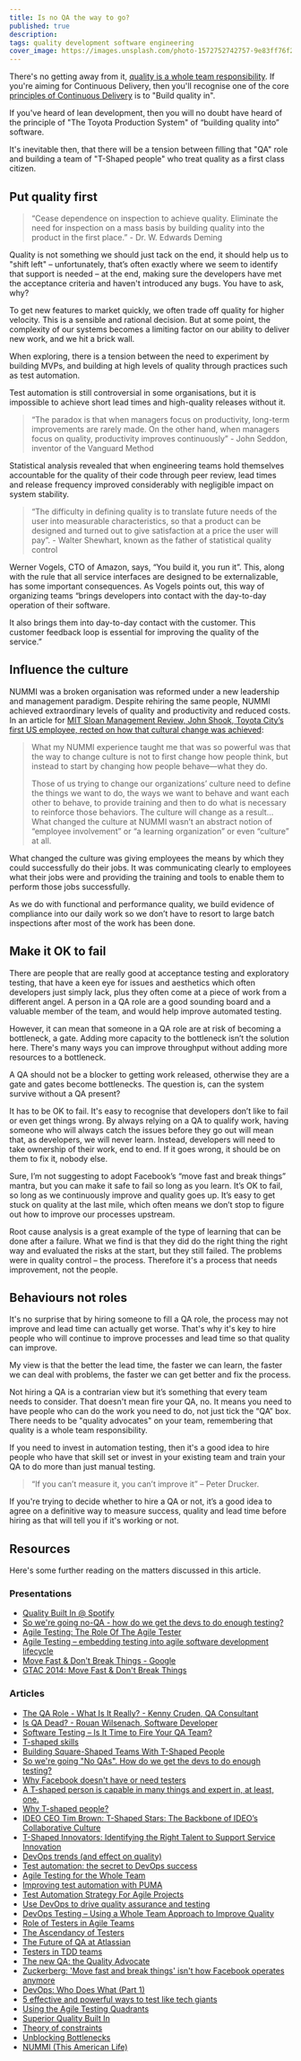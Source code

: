```yaml
---
title: Is no QA the way to go?
published: true
description: 
tags: quality development software engineering
cover_image: https://images.unsplash.com/photo-1572752742757-9e83ff76f2fd?ixlib=rb-1.2.1&ixid=eyJhcHBfaWQiOjEyMDd9&auto=format&fit=crop&w=1350&q=80
---
```


There's no getting away from it, [quality is a whole team responsibility](https://books.google.co.uk/books?id=IdT6AgAAQBAJ). If you're aiming for Continuous Delivery, then you'll recognise one of the core [principles of Continuous Delivery](https://continuousdelivery.com/principles/) is to "Build quality in".

If you've heard of lean development, then you will no doubt have heard of the principle of "The Toyota Production System" of “building quality into” software.

It's inevitable then, that there will be a tension between filling that "QA" role and building a team of "T-Shaped people" who treat quality as a first class citizen.
<!--more-->
## Put quality first

> “Cease dependence on inspection to achieve quality. Eliminate the need for inspection on a mass basis by building quality into the product in the first place.” - Dr. W. Edwards Deming

Quality is not something we should just tack on the end, it should help us to "shift left" – unfortunately, that’s often exactly where we seem to identify that support is needed – at the end, making sure the developers have met the acceptance criteria and haven't introduced any bugs. You have to ask, why?

To get new features to market quickly, we often trade off quality for higher velocity. This is a sensible and rational decision. But at some point, the complexity of our systems becomes a limiting factor on our ability to deliver new work, and we hit a brick wall.

When exploring, there is a tension between the need to experiment by building MVPs, and building at high levels of quality through practices such as test automation.

Test automation is still controversial in some organisations, but it is impossible to achieve short lead times and high-quality releases without it.

>“The paradox is that when managers focus on productivity, long-term improvements are rarely made. On the other hand, when managers focus on quality, productivity improves continuously” - John Seddon, inventor of the Vanguard Method

Statistical analysis revealed that when engineering teams hold themselves accountable for the quality of their code through peer review, lead times and release frequency improved considerably with negligible impact on system stability.

> “The difficulty in defining quality is to translate future needs of the user into measurable characteristics, so that a product can be designed and turned out to give satisfaction at a price the user will pay”. - Walter Shewhart, known as the father of statistical quality control

Werner Vogels, CTO of Amazon, says, “You build it, you run it”. This, along with the rule that all service interfaces are designed to be externalizable, has some important consequences. As Vogels points out, this way of organizing teams “brings developers into contact with the day-to-day operation of their software.

It also brings them into day-to-day contact with the customer. This customer feedback loop is essential for improving the quality of the service.”

## Influence the culture

NUMMI was a broken organisation was reformed under a new leadership and management paradigm. Despite rehiring the same people, NUMMI achieved extraordinary levels of quality and productivity and reduced costs. In an article for [MIT Sloan Management Review, John Shook, Toyota City’s first US employee, rected on how that cultural change was achieved](https://sloanreview.mit.edu/article/how-to-change-a-culture-lessons-from-nummi/):

>What my NUMMI experience taught me that was so powerful was that the way to change culture is not to first change how people think, but instead to start by changing how people behave—what they do. 
>
>Those of us trying to change our organizations’ culture need to define the things we want to do, the ways we want to behave and want each other to behave, to provide training and then to do what is necessary to reinforce those behaviors. The culture will change as a result… What changed the culture at NUMMI wasn’t an abstract notion of “employee involvement” or “a learning organization” or even “culture” at all.

What changed the culture was giving employees the means by which they could successfully do their jobs. It was communicating clearly to employees what their jobs were and providing the training and tools to enable them to perform those jobs successfully.

As we do with functional and performance quality, we build evidence of compliance into our daily work so we don’t have to resort to large batch inspections after most of the work has been done.

## Make it OK to fail

There are people that are really good at acceptance testing and exploratory testing, that have a keen eye for issues and aesthetics which often developers just simply lack, plus they often come at a piece of work from a different angel. A person in a QA role are a good sounding board and a valuable member of the team, and would help improve automated testing.

However, it can mean that someone in a QA role are at risk of becoming a bottleneck, a gate. Adding more capacity to the bottleneck isn’t the solution here. There's many ways you can improve throughput without adding more resources to a bottleneck.
 
A QA should not be a blocker to getting work released, otherwise they are a gate and gates become bottlenecks. The question is, can the system survive without a QA present?

It has to be OK to fail. It's easy to recognise that developers don’t like to fail or even get things wrong. By always relying on a QA to qualify work, having someone who will always catch the issues before they go out will mean that, as developers, we will never learn. Instead, developers will need to take ownership of their work, end to end. If it goes wrong, it should be on them to fix it, nobody else.

Sure, I’m not suggesting to adopt Facebook’s “move fast and break things” mantra, but you can make it safe to fail so long as you learn. It’s OK to fail, so long as we continuously improve and quality goes up. It’s easy to get stuck on quality at the last mile, which often means we don’t stop to figure out how to improve our processes upstream.

Root cause analysis is a great example of the type of learning that can be done after a failure. What we find is that they did do the right thing the right way and evaluated the risks at the start, but they still failed. The problems were in quality control – the process. Therefore it's a process that needs improvement, not the people.

## Behaviours not roles

It's no surprise that by hiring someone to fill a QA role, the process may not improve and lead time can actually get worse. That's why it's key to hire people who will continue to improve processes and lead time so that quality can improve.

My view is that the better the lead time, the faster we can learn, the faster we can deal with problems, the faster we can get better and fix the process.
 
Not hiring a QA is a contrarian view but it’s something that every team needs to consider. That doesn't mean fire your QA, no. It means you need to have people who can do the work you need to do, not just tick the “QA” box. There needs to be "quality advocates" on your team, remembering that quality is a whole team responsibility.

If you need to invest in automation testing, then it's a good idea to hire people who have that skill set or invest in your existing team and train your QA to do more than just manual testing.

> “If you can’t measure it, you can’t improve it” – Peter Drucker.

If you're trying to decide whether to hire a QA or not, it’s a good idea to agree on a definitive way to measure success, quality and lead time before hiring as that will tell you if it's working or not.

## Resources

Here's some further reading on the matters discussed in this article.

### Presentations
- [Quality Built In @ Spotify](https://www.slideshare.net/AndrewDzynia/quality-built-in/)
- [So we're going no-QA - how do we get the devs to do enough testing?](https://www.slideshare.net/hogsmill/so-were-going-noqa-how-do-we-get-the-devs-to-do-enough-testing)
- [Agile Testing: The Role Of The Agile Tester](https://www.slideshare.net/dwhelan/agile-testing-and-the-role-of-the-agile-tester)
- [Agile Testing – embedding testing into agile software development lifecycle](https://www.slideshare.net/kkakkonen/agile-testing-kari-kakkonen-16062014)
- [Move Fast & Don't Break Things - Google](https://docs.google.com/presentation/d/15gNk21rjer3xo-b1ZqyQVGebOp_aPvHU3YH7YnOMxtE/edit)
- [GTAC 2014: Move Fast & Don't Break Things](https://www.youtube.com/watch?v=j_JviA5nvS0)

### Articles
- [The QA Role - What Is It Really? - Kenny Cruden, QA Consultant](https://www.thoughtworks.com/insights/blog/qa-role-what-it-really)
- [Is QA Dead? - Rouan Wilsenach, Software Developer](https://www.thoughtworks.com/insights/blog/qa-dead)
- [Software Testing – Is It Time to Fire Your QA Team?](https://dzone.com/articles/software-testing-is-it-time-to-fire-your-qa-team)
- [T-shaped skills](https://en.wikipedia.org/wiki/T-shaped_skills)
- [Building Square-Shaped Teams With T-Shaped People](http://web.archive.org/web/20180904072759/https://scrumtalks.blog/2015/07/07/building-square-shaped-teams-with-t-shaped-people/)
- [So we're going "No QAs". How do we get the devs to do enough testing?](https://www.linkedin.com/pulse/so-were-going-qas-how-do-we-get-devs-enough-testing-steve-wells/)
- [Why Facebook doesn't have or need testers](https://www.zdnet.com/article/why-facebook-doesnt-have-or-need-testers/)
- [A T-shaped person is capable in many things and expert in, at least, one.](https://medium.com/@jchyip/why-t-shaped-people-e8706198e437)
- [Why T-shaped people?](https://medium.com/@jchyip/why-t-shaped-people-e8706198e437)
- [IDEO CEO Tim Brown: T-Shaped Stars: The Backbone of IDEO’s Collaborative Culture](https://chiefexecutive.net/ideo-ceo-tim-brown-t-shaped-stars-the-backbone-of-ideoaes-collaborative-culture__trashed/)
- [T-Shaped Innovators: Identifying the Right Talent to Support Service Innovation](https://www.questia.com/library/journal/1G1-428875322/t-shaped-innovators-identifying-the-right-talent)
- [DevOps trends (and effect on quality)](https://www.soapui.org/learn/automation/dev-ops-trends.html)
- [Test automation: the secret to DevOps success](https://www.atlassian.com/blog/devops/test-automation-secret-devops-success)
- [Agile Testing for the Whole Team](http://web.archive.org/web/20191105132445/https://skillsmatter.com/courses/284-whole-team-approach-to-agile-testing)
- [Improving test automation with PUMA](http://www.bbc.co.uk/blogs/internet/entries/ba0c030e-d031-4ab6-8ba6-3afe41807b55)
- [Test Automation Strategy For Agile Projects](https://www.testingexcellence.com/test-automation-strategy-agile-projects/)
- [Use DevOps to drive quality assurance and testing](https://developer.ibm.com/articles/d-devops-drive-quality-assurance-testing/)
- [DevOps Testing – Using a Whole Team Approach to Improve Quality](https://dzone.com/articles/devops-testing-using-a-whole-team-approach-to-impr)
- [Role of Testers in Agile Teams](https://www.infoq.com/news/2015/11/testers-agile-teams)
- [The Ascendancy of Testers](https://www.infoq.com/news/2011/02/ascendancy-testers)
- [The Future of QA at Atlassian](https://www.infoq.com/news/2016/11/future-qa-atlassian)
- [Testers in TDD teams](https://www.infoq.com/articles/testers-TDD-teams)
- [The new QA: the Quality Advocate](https://watirmelon.blog/2013/02/28/the-new-qa-the-quality-advocate/)
- [Zuckerberg: 'Move fast and break things' isn't how Facebook operates anymore](https://www.cnet.com/news/zuckerberg-move-fast-and-break-things-isnt-how-we-operate-anymore/)
- [DevOps: Who Does What (Part 1)](https://dzone.com/articles/devops-who-does-what)
- [5 effective and powerful ways to test like tech giants](https://techbeacon.com/how-tech-giants-test-software-theres-no-one-way-qa)
- [Using the Agile Testing Quadrants](https://lisacrispin.com/2011/11/08/using-the-agile-testing-quadrants/)
- [Superior Quality Built In](http://www.toyotauk.com/how-we-manufacture/quality.html)
- [Theory of constraints](https://en.wikipedia.org/wiki/Theory_of_constraints)
- [Unblocking Bottlenecks](https://www.mindtools.com/pages/article/newTMC_76.htm)
- [NUMMI (This American Life)](https://www.thisamericanlife.org/403/transcript)
